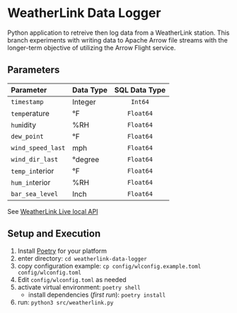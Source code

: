 # WeatherLink Data Logger
Python application to retreive then log data from a WeatherLink station. This branch experiments with writing data to Apache Arrow file streams with the longer-term objective of utilizing the Arrow Flight service.

## Parameters
| Parameter         | Data Type | SQL Data Type |
|:------------------|-----------|:-------------:|
| `timestamp`       | Integer   | `Int64`       |
| `temp`erature     | °F        | `Float64`     |
| `hum`idity        | \%RH      | `Float64`     |
| `dew_point`       | °F        | `Float64`     |
| `wind_speed_last` | mph       | `Float64`     |
| `wind_dir_last`   | °degree   | `Float64`     |
| `temp_in`terior   | °F        | `Float64`     |
| `hum_in`terior    | \%RH      | `Float64`     |
| `bar_sea_level`   | Inch      | `Float64`     |

See [WeatherLink Live local API][wllla] 

## Setup and Execution
1. Install [Poetry][poetry] for your platform
1. enter directory: `cd weatherlink-data-logger`
1. copy configuration example: `cp config/wlconfig.example.toml config/wlconfig.toml`
1. Edit `config/wlconfig.toml` as needed
1. activate virtual environment: `poetry shell`
    - install dependencies (_first run_): `poetry install`
1. run: `python3 src/weatherlink.py`

[poetry]: https://python-poetry.org/
[wllla]: https://weatherlink.github.io/weatherlink-live-local-api/

<!--
| `solar_rad`iation | W/m²      | `Float64`     |
| `uv_index`        | Index     | `Float64`     |
//-->
